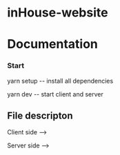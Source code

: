 # inHouse-website

<h1>Documentation</h1>

<h3>Start</h3>
<p>yarn setup -- install all dependencies</p>
<p>yarn dev -- start client and server </p>

<h2>File descripton</h2>
<p>Client side --> </p>
<p>Server side --> </p>
